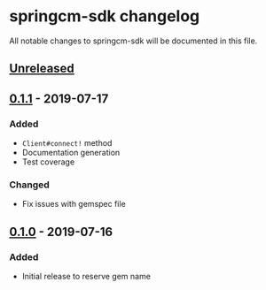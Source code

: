 # springcm-sdk changelog

All notable changes to springcm-sdk will be documented in this file.

## [Unreleased]

## [0.1.1] - 2019-07-17
### Added
* `Client#connect!` method
* Documentation generation
* Test coverage

### Changed
* Fix issues with gemspec file

## [0.1.0] - 2019-07-16
### Added
* Initial release to reserve gem name

[Unreleased]: https://github.com/paulholden2/springcm-sdk/compare/v0.1.0...HEAD
[0.1.0]: https://github.com/paulholden2/springcm-sdk/releases/tag/v0.1.0
[0.1.1]: https://github.com/paulholden2/springcm-sdk/releases/tag/v0.1.1
